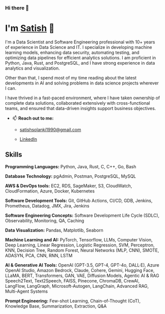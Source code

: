 ### Hi there 👋


# I'm [Satish](https://www.linkedin.com/in/satish-solanki-7715394b/) 👋

I'm a Data Scientist and Software Engineering professional with 10+ years of experience in Data Science and IT. I specialize in developing machine learning models, enhancing data security, automating testing, and optimizing data pipelines for efficient analytics solutions. I am proficient in Python, Java, Rust, and PostgreSQL, and I have strong experience in data analytics and visualization.

Other than that, I spend most of my time reading about the latest developments in AI and solving problems in data science projects wherever I can.

I have thrived in a fast-paced environment, where I have taken ownership of complete data solutions, collaborated extensively with cross-functional teams, and ensured that data-driven insights support business objectives. 



- 📫 **Reach out to me:**
    
    - [satishsolanki1990@gmail.com](satishsolanki1990@gmail.com)
  
    - [LinkedIn](https://www.linkedin.com/in/satish-solanki/)

## Skills

**Programming Languages:** Python, Java, Rust, C, C++, Go, Bash

**Database Technology:** pgAdmin, Postman, PostgreSQL, MySQL

**AWS  & DevOps tools:** EC2, RDS, SageMaker, S3, CloudWatch, CloudFormation,  Azure, Docker, Kubernetes 

**Software Development Tools:** Git, GitHub Actions, CI/CD, GDB, Jenkins, Prometheus, Datadog, JMX,  Jira, Jenkins

**Software Engineering Concepts:** Software Development Life Cycle (SDLC), Observability, Monitoring, QA, Caching

**Data Visualization:** Pandas, Matplotlib, Seaborn

**Machine Learning and AI:** PyTorch, Tensorflow, LLMs, Computer Vision, Deep Learning, Linear Regression, Logistic Regression, SVM, Perceptron, KNN, Decision Tree, Random Forest, Neural Networks (MLP, CNN), SMOTE, ADASYN, PCA, CNN, RNN, LSTM

**AI & Generative AI Tools:** OpenAI (GPT-3.5, GPT-4, GPT-4o, DALL·E), Azure OpenAI Studio, Amazon Bedrock, Claude, Cohere, Gemini, Hugging Face, LLaMA, BERT, Transformers, GAN, VAE, Diffusion Models, Agentic AI & RAG
Speech2Text, Text2Speech, FAISS, Pinecone, ChromaDB, CrewAI, LangFlow, LangGraph, Microsoft-Autogen, LangChain, Advanced RAG, Multi-Agent Systems

**Prompt Engineering:** Few-shot Learning, Chain-of-Thought (CoT), Knowledge Base, Summarization, Extraction, Q&A
